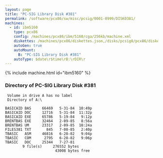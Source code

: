 ```yaml
---
layout: page
title: "PC-SIG Library Disk #381"
permalink: /software/pcx86/sw/misc/pcsig/0001-0999/DISK0381/
machines:
  - id: ibm5160
    type: pcx86
    config: /machines/pcx86/ibm/5160/cga/256kb/machine.xml
    diskettes: /machines/pcx86/diskettes.json,/disks/pcsig0/pcx86/diskettes.json
    autoGen: true
    autoMount:
      B: "PC-SIG Library Disk #381"
    autoType: $date\r$time\rB:\rDIR\r
---
```


{% include machine.html id="ibm5160" %}

### Directory of PC-SIG Library Disk #381

     Volume in drive A has no label
     Directory of A:\

    BASICAID BAS     66469   5-31-84  10:49p
    BASICAID DOC     12716   5-31-84  11:32p
    BASICAID EXE     65786   5-19-84   9:12p
    BRENTBAS EXE     32464   2-09-85   8:56a
    BRENTBAS UM      23317   2-09-85  10:24a
    FILES381 TXT       845   7-08-85   2:40p
    TBASIC   ASM     46816   6-28-82   9:04p
    TBASIC   COM      2795   6-28-82   9:06p
    TBASIC   DOC     25344   7-27-81
            9 file(s)     276552 bytes
                           43008 bytes free
